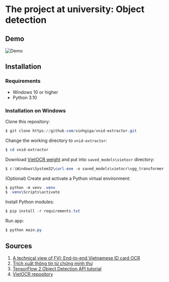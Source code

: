 # The project at university: Object detection

## Demo

![Demo](demo/demo.gif)

## Installation

### Requirements

- Windows 10 or higher
- Python 3.10

### Installation on Windows

Clone this repository:

```powershell
$ git clone https://github.com/vinhgiga/vnid-extractor.git
```

Change the working directory to `vnid-extractor`:

```powershell
$ cd vnid-extractor 
```

Download [VietOCR weight](https://vocr.vn/data/vietocr/vgg_transformer.pth) and put into `saved_models\vietocr` directory:

```powershell
$ c:\Windows\System32\curl.exe -o saved_models\vietocr\vgg_transformer.pth https://vocr.vn/data/vietocr/vgg_transformer.pth
```

(Optional) Create and activate a Python virtual environment:

```powershell
$ python -m venv .venv
$ .venv\Scripts\activate 
```

Install Python modules:

```powershell
$ pip install -r requirements.txt
```

Run app:

```powershell
$ python main.py
```

## Sources

1. [A technical view of FVI: End-to-end Vietnamese ID card OCR](https://fpt.ai/technical-view-fvi-end-end-vietnamese-id-card-ocr)
2. [Trích xuất thông tin từ chứng minh thư](https://viblo.asia/p/trich-xuat-thong-tin-tu-chung-minh-thu-bJzKmaRwK9N)
3. [TensorFlow 2 Object Detection API tutorial](https://tensorflow-object-detection-api-tutorial.readthedocs.io/en/latest/)
4. [VietOCR repository](https://github.com/pbcquoc/vietocr)
